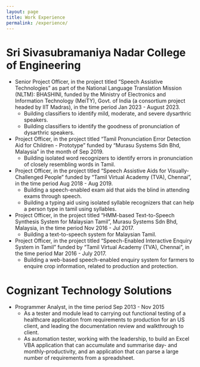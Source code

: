 ```yaml
---
layout: page
title: Work Experience
permalink: /experience/
---
```


# Sri Sivasubramaniya Nadar College of Engineering
- Senior Project Officer, in the project titled “Speech Assistive Technologies” as part of the National Language Translation Mission (NLTM): BHASHINI, funded by the Ministry of Electronics and Information Technology  (MeiTY), Govt. of India (a consortium project headed by IIT Madras), in the time period Jan 2023 - August 2023.
    - Building classifiers to identify mild, moderate, and severe dysarthric speakers.
    - Building classifiers to identify the goodness of pronunciation of dysarthric speakers.
- Project Officer, in the project titled “Tamil Pronunciation Error Detection Aid for Children - Prototype” funded by “Murasu Systems Sdn Bhd, Malaysia” in the month of Sep 2019.
    - Building isolated word recognizers to identify errors in pronunciation of closely resembling words in Tamil. 
- Project Officer, in the project titled “Speech Assistive Aids for Visually-Challenged People” funded by “Tamil Virtual Academy (TVA), Chennai”, in the time period Aug 2018 - Aug 2019.
    - Building a speech-enabled exam aid that aids the blind in attending exams through speech. 
    - Building a typing aid using isolated syllable recognizers that can help a person type in tamil using syllables.
- Project Officer, in the project titled “HMM-based Text-to-Speech Synthesis System for Malaysian Tamil”, Murasu Systems Sdn Bhd, Malaysia, in the time period Nov 2016 - Jul 2017.
    - Building a text-to-speech system for Malaysian Tamil. 
- Project Officer, in the project titled “Speech-Enabled Interactive Enquiry System in Tamil” funded by “Tamil Virtual Academy (TVA), Chennai”, in the time period Mar 2016 - July 2017.
    - Building a web-based speech-enabled enquiry system for farmers to enquire crop information, related to production and protection. 

# Cognizant Technology Solutions
- Programmer Analyst, in the time period Sep 2013 - Nov 2015
    - As a tester and module lead to carrying out functional testing of a healthcare application from requirements to production for an US client, and leading the documentation review and walkthrough to client. 
    - As automation tester, working with the leadership, to build an Excel VBA application that can accumulate and summarise day- and monthly-productivity, and an application that can parse a large number of requirements from a spreadsheet.

